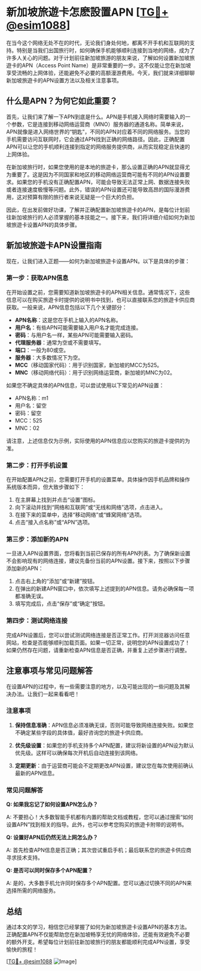 # 新加坡旅遊卡怎麽設置APN [[TG💪+ @esim1088](https://t.me/s/esim1088)]

在当今这个网络无处不在的时代，无论我们身处何地，都离不开手机和互联网的支持。特别是当我们出国旅行时，如何确保手机能够顺利连接到当地的网络，成为了许多人关心的问题。对于计划前往新加坡旅游的朋友来说，了解如何设置新加坡旅遊卡的APN（Access Point Name）是非常重要的一步。这不仅能让您在新加坡享受流畅的上网体验，还能避免不必要的高额漫游费用。今天，我们就来详细聊聊新加坡旅遊卡的APN设置方法以及相关注意事项。

## 什么是APN？为何它如此重要？

首先，让我们来了解一下APN到底是什么。APN是手机接入网络时需要输入的一个参数，它是连接到移动网络运营商（MNO）服务器的通道名称。简单来说，APN就像是进入网络世界的“钥匙”，不同的APN对应着不同的网络服务。当您的手机需要访问互联网时，它会通过APN找到正确的网络路径。因此，正确配置APN可以让您的手机顺利连接到指定的网络服务提供商，从而实现稳定且快速的上网体验。

在新加坡旅行时，如果您使用的是本地的旅遊卡，那么设置正确的APN就显得尤为重要了。这是因为不同国家和地区的移动网络运营商可能有不同的APN设置要求。如果您的手机没有正确配置APN，可能会导致无法正常上网、数据连接失败或者连接速度极慢等问题。此外，错误的APN设置还可能导致高昂的国际漫游费用，这对预算有限的旅行者来说无疑是一个巨大的负担。

因此，在出发前做好功课，了解并正确配置新加坡旅遊卡的APN，是每位计划前往新加坡旅行的人必须掌握的基本技能之一。接下来，我们将详细介绍如何为新加坡旅遊卡设置APN的具体步骤。

## 新加坡旅遊卡APN设置指南

现在，让我们进入正题——如何为新加坡旅遊卡设置APN。以下是具体的步骤：

### 第一步：获取APN信息

在开始设置之前，您需要知道新加坡旅遊卡的APN相关信息。通常情况下，这些信息可以在购买旅遊卡时提供的说明书中找到，也可以直接联系您的旅遊卡供应商获取。一般来说，APN信息包括以下几个关键部分：

- **APN名称**：这是您在手机上输入的APN名称。
- **用户名**：有些APN可能需要输入用户名才能完成连接。
- **密码**：与用户名一样，某些APN可能需要输入密码。
- **代理服务器**：通常为空或不需要填写。
- **端口**：一般为80或空。
- **服务器**：大多数情况下为空。
- **MCC**（移动国家代码）：用于识别国家，新加坡的MCC为525。
- **MNC**（移动网络代码）：用于识别网络运营商，新加坡的MNC为02。

如果您不确定具体的APN信息，可以尝试使用以下常见的APN设置：

- APN名称：m1
- 用户名：留空
- 密码：留空
- MCC：525
- MNC：02

请注意，上述信息仅为示例，实际使用的APN信息应以您购买的旅遊卡提供的为准。

### 第二步：打开手机设置

在开始配置APN之前，您需要打开手机的设置菜单。具体操作因手机品牌和操作系统版本而异，但大致步骤如下：

1. 在主屏幕上找到并点击“设置”图标。
2. 向下滚动并找到“网络和互联网”或“无线和网络”选项，点击进入。
3. 在接下来的菜单中，选择“移动网络”或“蜂窝网络”选项。
4. 点击“接入点名称”或“APN”选项。

### 第三步：添加新的APN

一旦进入APN设置界面，您将看到当前已保存的所有APN列表。为了确保新设置不会影响现有的网络连接，建议先备份当前的APN设置。接下来，按照以下步骤添加新的APN：

1. 点击右上角的“添加”或“新建”按钮。
2. 在弹出的新建APN窗口中，依次填写上述提到的APN信息。请务必确保每一项都准确无误。
3. 填写完成后，点击“保存”或“确定”按钮。

### 第四步：测试网络连接

完成APN设置后，您可以尝试测试网络连接是否正常工作。打开浏览器访问任意网站，检查是否能够顺利加载页面。如果一切正常，说明您的APN设置成功了！如果仍然存在问题，请重新检查APN信息是否正确，并重复上述步骤进行调整。

## 注意事项与常见问题解答

在设置APN的过程中，有一些需要注意的地方，以及可能出现的一些问题及其解决办法。让我们一起来看看吧！

### 注意事项

1. **保持信息准确**：APN信息必须准确无误，否则可能导致网络连接失败。如果您不确定某些字段的具体值，最好咨询您的旅遊卡供应商。
   
2. **优先级设置**：如果您的手机支持多个APN配置，建议将新设置的APN设为默认优先级。这样可以确保每次开机后自动连接到该网络。

3. **定期更新**：由于运营商可能会不定期更改APN设置，建议您在每次使用前确认最新的APN信息。

### 常见问题解答

**Q: 如果我忘记了如何设置APN怎么办？**

A: 不要担心！大多数智能手机都有内置的帮助文档或教程，您可以通过搜索“如何设置APN”找到相关的指导。此外，也可以参考您购买的旅遊卡附带的说明书。

**Q: 设置好APN后仍然无法上网怎么办？**

A: 首先检查APN信息是否正确；其次尝试重启手机；最后联系您的旅遊卡供应商寻求技术支持。

**Q: 是否可以同时保存多个APN配置？**

A: 是的，大多数手机允许同时保存多个APN配置。您可以通过切换不同的APN来选择所需的网络服务。

## 总结

通过本文的学习，相信您已经掌握了如何为新加坡旅遊卡设置APN的基本方法。正确配置APN不仅能帮助您在新加坡畅享无忧的网络体验，还能有效避免不必要的额外开支。希望每位计划前往新加坡旅行的朋友都能顺利完成APN设置，享受愉快的旅程！

[[TG💪+ @esim1088](https://t.me/s/esim1088) ![Image](https://i.postimg.cc/4NQfJmqS/Snipaste-2025-05-13-00-14-12.png)]
